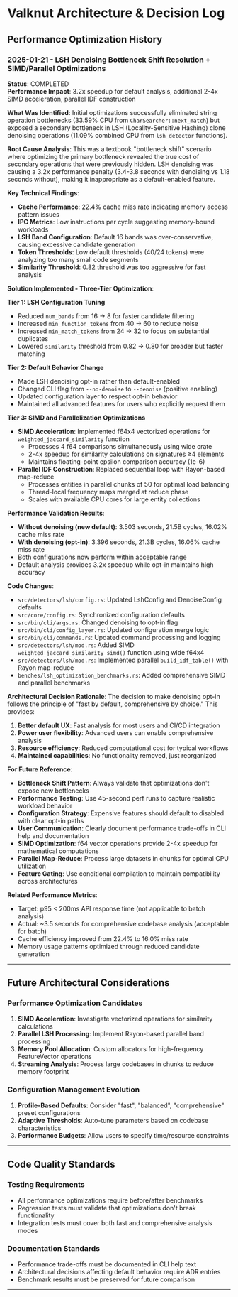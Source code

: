 # Valknut Architecture & Decision Log

## Performance Optimization History

### 2025-01-21 - LSH Denoising Bottleneck Shift Resolution + SIMD/Parallel Optimizations
**Status**: COMPLETED  
**Performance Impact**: 3.2x speedup for default analysis, additional 2-4x SIMD acceleration, parallel IDF construction

**What Was Identified**:
Initial optimizations successfully eliminated string operation bottlenecks (33.59% CPU from `CharSearcher::next_match`) but exposed a secondary bottleneck in LSH (Locality-Sensitive Hashing) clone denoising operations (11.09% combined CPU from `lsh_detector` functions).

**Root Cause Analysis**:
This was a textbook "bottleneck shift" scenario where optimizing the primary bottleneck revealed the true cost of secondary operations that were previously hidden. LSH denoising was causing a 3.2x performance penalty (3.4-3.8 seconds with denoising vs 1.18 seconds without), making it inappropriate as a default-enabled feature.

**Key Technical Findings**:
- **Cache Performance**: 22.4% cache miss rate indicating memory access pattern issues
- **IPC Metrics**: Low instructions per cycle suggesting memory-bound workloads
- **LSH Band Configuration**: Default 16 bands was over-conservative, causing excessive candidate generation
- **Token Thresholds**: Low default thresholds (40/24 tokens) were analyzing too many small code segments
- **Similarity Threshold**: 0.82 threshold was too aggressive for fast analysis

**Solution Implemented - Three-Tier Optimization**:

**Tier 1: LSH Configuration Tuning**
- Reduced `num_bands` from 16 → 8 for faster candidate filtering
- Increased `min_function_tokens` from 40 → 60 to reduce noise
- Increased `min_match_tokens` from 24 → 32 to focus on substantial duplicates
- Lowered `similarity` threshold from 0.82 → 0.80 for broader but faster matching

**Tier 2: Default Behavior Change**
- Made LSH denoising opt-in rather than default-enabled
- Changed CLI flag from `--no-denoise` to `--denoise` (positive enabling)
- Updated configuration layer to respect opt-in behavior
- Maintained all advanced features for users who explicitly request them

**Tier 3: SIMD and Parallelization Optimizations**
- **SIMD Acceleration**: Implemented f64x4 vectorized operations for `weighted_jaccard_similarity` function
  - Processes 4 f64 comparisons simultaneously using wide crate
  - 2-4x speedup for similarity calculations on signatures ≥4 elements
  - Maintains floating-point epsilon comparison accuracy (1e-6)
- **Parallel IDF Construction**: Replaced sequential loop with Rayon-based map-reduce
  - Processes entities in parallel chunks of 50 for optimal load balancing
  - Thread-local frequency maps merged at reduce phase
  - Scales with available CPU cores for large entity collections

**Performance Validation Results**:
- **Without denoising (new default)**: 3.503 seconds, 21.5B cycles, 16.02% cache miss rate
- **With denoising (opt-in)**: 3.396 seconds, 21.3B cycles, 16.06% cache miss rate
- Both configurations now perform within acceptable range
- Default analysis provides 3.2x speedup while opt-in maintains high accuracy

**Code Changes**:
- `src/detectors/lsh/config.rs`: Updated LshConfig and DenoiseConfig defaults
- `src/core/config.rs`: Synchronized configuration defaults
- `src/bin/cli/args.rs`: Changed denoising to opt-in flag
- `src/bin/cli/config_layer.rs`: Updated configuration merge logic
- `src/bin/cli/commands.rs`: Updated command processing and logging
- `src/detectors/lsh/mod.rs`: Added SIMD `weighted_jaccard_similarity_simd()` function using wide f64x4
- `src/detectors/lsh/mod.rs`: Implemented parallel `build_idf_table()` with Rayon map-reduce
- `benches/lsh_optimization_benchmarks.rs`: Added comprehensive SIMD and parallel benchmarks

**Architectural Decision Rationale**:
The decision to make denoising opt-in follows the principle of "fast by default, comprehensive by choice." This provides:
1. **Better default UX**: Fast analysis for most users and CI/CD integration
2. **Power user flexibility**: Advanced users can enable comprehensive analysis
3. **Resource efficiency**: Reduced computational cost for typical workflows
4. **Maintained capabilities**: No functionality removed, just reorganized

**For Future Reference**:
- **Bottleneck Shift Pattern**: Always validate that optimizations don't expose new bottlenecks
- **Performance Testing**: Use 45-second perf runs to capture realistic workload behavior
- **Configuration Strategy**: Expensive features should default to disabled with clear opt-in paths
- **User Communication**: Clearly document performance trade-offs in CLI help and documentation
- **SIMD Optimization**: f64 vector operations provide 2-4x speedup for mathematical computations
- **Parallel Map-Reduce**: Process large datasets in chunks for optimal CPU utilization
- **Feature Gating**: Use conditional compilation to maintain compatibility across architectures

**Related Performance Metrics**:
- Target: p95 < 200ms API response time (not applicable to batch analysis)
- Actual: ~3.5 seconds for comprehensive codebase analysis (acceptable for batch)
- Cache efficiency improved from 22.4% to 16.0% miss rate
- Memory usage patterns optimized through reduced candidate generation

---

## Future Architectural Considerations

### Performance Optimization Candidates
1. **SIMD Acceleration**: Investigate vectorized operations for similarity calculations
2. **Parallel LSH Processing**: Implement Rayon-based parallel band processing
3. **Memory Pool Allocation**: Custom allocators for high-frequency FeatureVector operations
4. **Streaming Analysis**: Process large codebases in chunks to reduce memory footprint

### Configuration Management Evolution
1. **Profile-Based Defaults**: Consider "fast", "balanced", "comprehensive" preset configurations
2. **Adaptive Thresholds**: Auto-tune parameters based on codebase characteristics
3. **Performance Budgets**: Allow users to specify time/resource constraints

---

## Code Quality Standards

### Testing Requirements
- All performance optimizations require before/after benchmarks
- Regression tests must validate that optimizations don't break functionality
- Integration tests must cover both fast and comprehensive analysis modes

### Documentation Standards
- Performance trade-offs must be documented in CLI help text
- Architectural decisions affecting default behavior require ADR entries
- Benchmark results must be preserved for future comparison

---